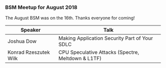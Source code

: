 ### BSM Meetup for August 2018

The August BSM was on the 16th. Thanks everyone for coming!

| Speaker | Talk |
| --- | --- |
| Joshua Dow | Making Application Security Part of Your SDLC |
| Konrad Rzeszutek Wilk | CPU Speculative Attacks (Spectre, Meltdown & L1TF) |

